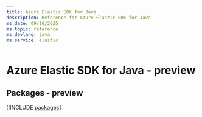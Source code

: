 ```yaml
---
title: Azure Elastic SDK for Java
description: Reference for Azure Elastic SDK for Java
ms.date: 09/10/2025
ms.topic: reference
ms.devlang: java
ms.service: elastic
---
```

# Azure Elastic SDK for Java - preview
## Packages - preview
[!INCLUDE [packages](elastic-index.md)]